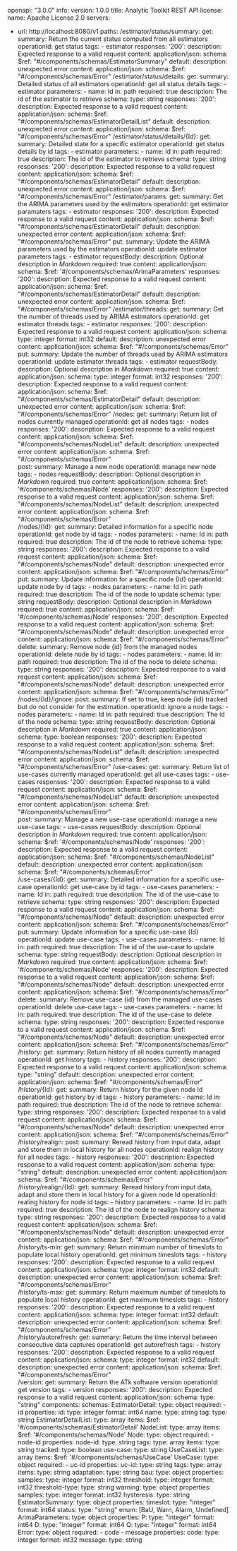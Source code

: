 openapi: "3.0.0"
info:
  version: 1.0.0
  title: Analytic Toolkit REST API
  license:
    name: Apache License 2.0
servers:
  - url: http://localhost:8080/v1
paths:
  /estimator/status/summary:
    get:
      summary: Return the current status computed from all estimators
      operationId: get status
      tags:
        - estimator
      responses:
        '200':
          description: Expected response to a valid request
          content:
            application/json:
              schema:
                $ref: "#/components/schemas/EstimatorSummary"
        default:
          description: unexpected error
          content:
            application/json:
              schema:
                $ref: "#/components/schemas/Error"
  /estimator/status/details:
    get:
      summary: Detailed status of all estimators
      operationId: get all status details
      tags:
        - estimator
      parameters:
        - name: Id
          in: path
          required: true
          description: The id of the estimator to retrieve
          schema:
            type: string
      responses:
        '200':
          description: Expected response to a valid request
          content:
            application/json:
              schema:
                $ref: "#/components/schemas/EstimatorDetailList"
        default:
          description: unexpected error
          content:
            application/json:
              schema:
                $ref: "#/components/schemas/Error"
  /estimator/status/details/{Id}:
    get:
      summary: Detailed state for a specific estimator
      operationId: get status details by id
      tags:
        - estimator
      parameters:
        - name: Id
          in: path
          required: true
          description: The id of the estimator to retrieve
          schema:
            type: string
      responses:
        '200':
          description: Expected response to a valid request
          content:
            application/json:
              schema:
                $ref: "#/components/schemas/EstimatorDetail"
        default:
          description: unexpected error
          content:
            application/json:
              schema:
                $ref: "#/components/schemas/Error"
  /estimator/params:
    get:
      summary: Get the ARIMA parameters used by the estimators
      operationId: get estimator paramaters
      tags:
        - estimator
      responses:
        '200':
          description: Expected response to a valid request
          content:
            application/json:
              schema:
                $ref: "#/components/schemas/EstimatorDetail"
        default:
          description: unexpected error
          content:
            application/json:
              schema:
                $ref: "#/components/schemas/Error"
    put:
      summary: Update the ARIMA parameters used by the estimators
      operationId: update estimator parameters
      tags:
        - estimator
      requestBody:
        description: Optional description in *Markdown*
        required: true
        content:
          application/json:
            schema:
              $ref: '#/components/schemas/ArimaParameters'
      responses:
        '200':
          description: Expected response to a valid request
          content:
            application/json:
              schema:
                $ref: "#/components/schemas/EstimatorDetail"
        default:
          description: unexpected error
          content:
            application/json:
              schema:
                $ref: "#/components/schemas/Error"
  /estimator/threads:
    get:
      summary: Get the number of threads used by ARIMA estimators
      operationId: get estimator threads
      tags:
        - estimator
      responses:
        '200':
          description: Expected response to a valid request
          content:
            application/json:
              schema:
                type: integer
                format: int32
        default:
          description: unexpected error
          content:
            application/json:
              schema:
                $ref: "#/components/schemas/Error"
    put:
      summary: Update the number of threads used by ARIMA estimators
      operationId: update estimator threads
      tags:
        - estimator
      requestBody:
        description: Optional description in *Markdown*
        required: true
        content:
          application/json:
            schema:
              type: integer
              format: int32
      responses:
        '200':
          description: Expected response to a valid request
          content:
            application/json:
              schema:
                $ref: "#/components/schemas/EstimatorDetail"
        default:
          description: unexpected error
          content:
            application/json:
              schema:
                $ref: "#/components/schemas/Error"
  /nodes:
    get:
      summary: Return list of nodes currently managed
      operationId: get all nodes
      tags:
        - nodes
      responses:
        '200':
          description: Expected response to a valid request
          content:
            application/json:
              schema:
                $ref: "#/components/schemas/NodeList"
        default:
          description: unexpected error
          content:
            application/json:
              schema:
                $ref: "#/components/schemas/Error"              
    post:
      summary: Manage a new node
      operationId: manage new node
      tags:
        - nodes
      requestBody:
        description: Optional description in *Markdown*
        required: true
        content:
          application/json:
            schema:
              $ref: '#/components/schemas/Node'
      responses:
        '200':
          description: Expected response to a valid request
          content:
            application/json:
              schema:
                $ref: "#/components/schemas/NodeList"
        default:
          description: unexpected error
          content:
            application/json:
              schema:
                $ref: "#/components/schemas/Error"              
  /nodes/{Id}:
    get:
      summary: Detailed information for a specific node
      operationId: get node by id
      tags:
        - nodes
      parameters:
        - name: Id
          in: path
          required: true
          description: The id of the node to retrieve
          schema:
            type: string
      responses:
        '200':
          description: Expected response to a valid request
          content:
            application/json:
              schema:
                $ref: "#/components/schemas/Node"
        default:
          description: unexpected error
          content:
            application/json:
              schema:
                $ref: "#/components/schemas/Error"
    put:
      summary: Update information for a specific node {Id}
      operationId: update node by id
      tags:
        - nodes
      parameters:
        - name: Id
          in: path
          required: true
          description: The id of the node to update
          schema:
            type: string
      requestBody:
        description: Optional description in *Markdown*
        required: true
        content:
          application/json:
            schema:
              $ref: '#/components/schemas/Node'
      responses:
        '200':
          description: Expected response to a valid request
          content:
            application/json:
              schema:
                $ref: "#/components/schemas/Node"
        default:
          description: unexpected error
          content:
            application/json:
              schema:
                $ref: "#/components/schemas/Error"
    delete:
      summary: Remove node {id} from the managed nodes
      operationId: delete node by id
      tags:
        - nodes
      parameters:
        - name: Id
          in: path
          required: true
          description: The id of the node to delete
          schema:
            type: string
      responses:
        '200':
          description: Expected response to a valid request
          content:
            application/json:
              schema:
                $ref: "#/components/schemas/Node"
        default:
          description: unexpected error
          content:
            application/json:
              schema:
                $ref: "#/components/schemas/Error"
  /nodes/{Id}/ignore:
    post:
      summary: If set to true, keep node {id} tracked but do not consider for the estimation.
      operationId: ignore a node
      tags:
        - nodes
      parameters:
        - name: Id
          in: path
          required: true
          description: The id of the node
          schema:
            type: string
      requestBody:
        description: Optional description in *Markdown*
        required: true
        content:
          application/json:
            schema:
              type: boolean
      responses:
        '200':
          description: Expected response to a valid request
          content:
            application/json:
              schema:
                $ref: "#/components/schemas/NodeList"
        default:
          description: unexpected error
          content:
            application/json:
              schema:
                $ref: "#/components/schemas/Error"
  /use-cases:
    get:
      summary: Return list of use-cases currently managed
      operationId: get all use-cases
      tags:
        - use-cases
      responses:
        '200':
          description: Expected response to a valid request
          content:
            application/json:
              schema:
                $ref: "#/components/schemas/NodeList"
        default:
          description: unexpected error
          content:
            application/json:
              schema:
                $ref: "#/components/schemas/Error"              
    post:
      summary: Manage a new use-case
      operationId: manage a new use-case
      tags:
        - use-cases
      requestBody:
        description: Optional description in *Markdown*
        required: true
        content:
          application/json:
            schema:
              $ref: '#/components/schemas/Node'
      responses:
        '200':
          description: Expected response to a valid request
          content:
            application/json:
              schema:
                $ref: "#/components/schemas/NodeList"
        default:
          description: unexpected error
          content:
            application/json:
              schema:
                $ref: "#/components/schemas/Error"              
  /use-cases/{Id}:
    get:
      summary: Detailed information for a specific use-case
      operationId: get use-case by id
      tags:
        - use-cases
      parameters:
        - name: Id
          in: path
          required: true
          description: The id of the use-case to retrieve
          schema:
            type: string
      responses:
        '200':
          description: Expected response to a valid request
          content:
            application/json:
              schema:
                $ref: "#/components/schemas/Node"
        default:
          description: unexpected error
          content:
            application/json:
              schema:
                $ref: "#/components/schemas/Error"
    put:
      summary: Update information for a specific use-case {Id}
      operationId: update use-case
      tags:
        - use-cases
      parameters:
        - name: Id
          in: path
          required: true
          description: The id of the use-case to update
          schema:
            type: string
      requestBody:
        description: Optional description in *Markdown*
        required: true
        content:
          application/json:
            schema:
              $ref: '#/components/schemas/Node'
      responses:
        '200':
          description: Expected response to a valid request
          content:
            application/json:
              schema:
                $ref: "#/components/schemas/Node"
        default:
          description: unexpected error
          content:
            application/json:
              schema:
                $ref: "#/components/schemas/Error"
    delete:
      summary: Remove use-case {id} from the managed use-cases
      operationId: delete use-case
      tags:
        - use-cases
      parameters:
        - name: Id
          in: path
          required: true
          description: The id of the use-case to delete
          schema:
            type: string
      responses:
        '200':
          description: Expected response to a valid request
          content:
            application/json:
              schema:
                $ref: "#/components/schemas/Node"
        default:
          description: unexpected error
          content:
            application/json:
              schema:
                $ref: "#/components/schemas/Error"
  /history:
    get:
      summary: Return history of all nodes currently managed
      operationId: get history
      tags:
        - history
      responses:
        '200':
          description: Expected response to a valid request
          content:
            application/json:
              schema:
                type: "string"
        default:
          description: unexpected error
          content:
            application/json:
              schema:
                $ref: "#/components/schemas/Error"              
  /history/{Id}:
    get:
      summary: Return history for the given node Id
      operationId: get history by id
      tags:
        - history
      parameters:
        - name: Id
          in: path
          required: true
          description: The id of the node to retrieve
          schema:
            type: string
      responses:
        '200':
          description: Expected response to a valid request
          content:
            application/json:
              schema:
                $ref: "#/components/schemas/Node"
        default:
          description: unexpected error
          content:
            application/json:
              schema:
                $ref: "#/components/schemas/Error"
  /history/realign:
    post:
      summary: Reread history from input data, adapt and store them in local history for all nodes
      operationId: realign history for all nodes
      tags:
        - history
      responses:
        '200':
          description: Expected response to a valid request
          content:
            application/json:
              schema:
                type: "string"
        default:
          description: unexpected error
          content:
            application/json:
              schema:
                $ref: "#/components/schemas/Error"              
  /history/realign/{Id}:
    get:
      summary: Reread history from input data, adapt and store them in local history for a given node Id
      operationId: realing history for node id
      tags:
        - history
      parameters:
        - name: Id
          in: path
          required: true
          description: The Id of the node to realign history
          schema:
            type: string
      responses:
        '200':
          description: Expected response to a valid request
          content:
            application/json:
              schema:
                $ref: "#/components/schemas/Node"
        default:
          description: unexpected error
          content:
            application/json:
              schema:
                $ref: "#/components/schemas/Error"
  /history/ts-min:
    get:
      summary: Return minimum number of timeslots to populate local history
      operationId: get minimum timeslots
      tags:
        - history
      responses:
        '200':
          description: Expected response to a valid request
          content:
            application/json:
              schema:
                type: integer
                format: int32
        default:
          description: unexpected error
          content:
            application/json:
              schema:
                $ref: "#/components/schemas/Error"              
  /history/ts-max:
    get:
      summary: Return maximum number of timeslots to populate local history
      operationId: get maximum timeslots
      tags:
        - history
      responses:
        '200':
          description: Expected response to a valid request
          content:
            application/json:
              schema:
                type: integer
                format: int32
        default:
          description: unexpected error
          content:
            application/json:
              schema:
                $ref: "#/components/schemas/Error"              
  /history/autorefresh:
    get:
      summary: Return the time interval between consecutive data captures
      operationId: get autorefresh
      tags:
        - history
      responses:
        '200':
          description: Expected response to a valid request
          content:
            application/json:
              schema:
                type: integer
                format: int32
        default:
          description: unexpected error
          content:
            application/json:
              schema:
                $ref: "#/components/schemas/Error"              
  /version:
    get:
      summary: Return the ATk software version
      operationId: get version
      tags:
        - version
      responses:
        '200':
          description: Expected response to a valid request
          content:
            application/json:
              schema:
                type: "string"
components:
  schemas:
    EstimatorDetail:
      type: object
      required:
        - id
      properties:
        id:
          type: integer
          format: int64
        name:
          type: string
        tag:
          type: string
    EstimatorDetailList:
      type: array
      items:
        $ref: '#/components/schemas/EstimatorDetail'
    NodeList:
      type: array
      items:
        $ref: '#/components/schemas/Node'
    Node:
      type: object
      required:
        - node-id
      properties:
        node-id:
          type: string
        tags:
          type: array
          items:
            type: string
        tracked:
          type: boolean
        use-case:
          type: string
    UseCaseList:
      type: array
      items:
        $ref: '#/components/schemas/UseCase'
    UseCase:
      type: object
      required:
        - uc-id
      properties:
        uc-id:
          type: string
        tags:
          type: array
          items:
            type: string
        adaptation:
          type: string
        bau:
          type: object
          properties:
            samples:
              type: integer
              format: int32
            threshold:
              type: integer
              format: int32
            threshold-type:
              type: string
        warning:
          type: object
          properties:
            samples:
              type: integer
              format: int32
            hysteresis:
              type: string
    EstimatorSummary:
      type: object
      properties:
        timeslot:
          type: "integer"
          format: int64
        status:
          type: "string"
          enum: [BaU, Warn, Alarm, Undefined]
    ArimaParameters:
      type: object
      properties:
        P:
          type: "integer"
          format: int64
        D:
          type: "integer"
          format: int64
        Q:
          type: "integer"
          format: int64
    Error:
      type: object
      required:
        - code
        - message
      properties:
        code:
          type: integer
          format: int32
        message:
          type: string
